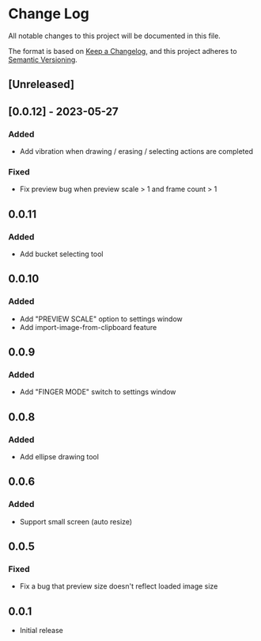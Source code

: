 # Change Log

All notable changes to this project will be documented in this file.

The format is based on [Keep a Changelog](https://keepachangelog.com/en/1.0.0/),
and this project adheres to [Semantic Versioning](https://semver.org/spec/v2.0.0.html).

## [Unreleased]

## [0.0.12] - 2023-05-27

### Added

- Add vibration when drawing / erasing / selecting actions are completed

### Fixed

- Fix preview bug when preview scale > 1 and frame count > 1

## 0.0.11

### Added

- Add bucket selecting tool

## 0.0.10

### Added

- Add "PREVIEW SCALE" option to settings window
- Add import-image-from-clipboard feature

## 0.0.9

### Added

- Add "FINGER MODE" switch to settings window

## 0.0.8

### Added

- Add ellipse drawing tool

## 0.0.6

### Added

- Support small screen (auto resize)

## 0.0.5

### Fixed

- Fix a bug that preview size doesn't reflect loaded image size

## 0.0.1

- Initial release
